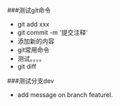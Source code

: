 ###测试git命令
+ git add xxx
+ git commit -m '提交注释'
+ 添加新的内容
+ git常用命令
+ 测试。。。。
+ git diff


###测试分支dev
+ add message on branch featurel.

